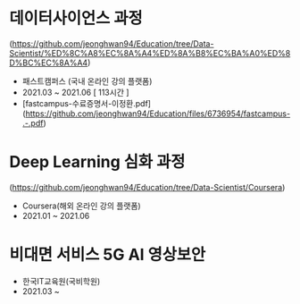 # 데이터사이언스 과정  
(https://github.com/jeonghwan94/Education/tree/Data-Scientist/%ED%8C%A8%EC%8A%A4%ED%8A%B8%EC%BA%A0%ED%8D%BC%EC%8A%A4)

- 패스트캠퍼스 (국내 온라인 강의 플랫폼)
- 2021.03 ~ 2021.06 [ 113시간 ]
- [fastcampus-수료증명서-이정환.pdf] (https://github.com/jeonghwan94/Education/files/6736954/fastcampus-.-.pdf)

# Deep Learning 심화 과정
(https://github.com/jeonghwan94/Education/tree/Data-Scientist/Coursera)
- Coursera(해외 온라인 강의 플랫폼)
- 2021.01 ~ 2021.06

# 비대면 서비스 5G AI 영상보안
- 한국IT교육원(국비학원)
- 2021.03 ~ 
